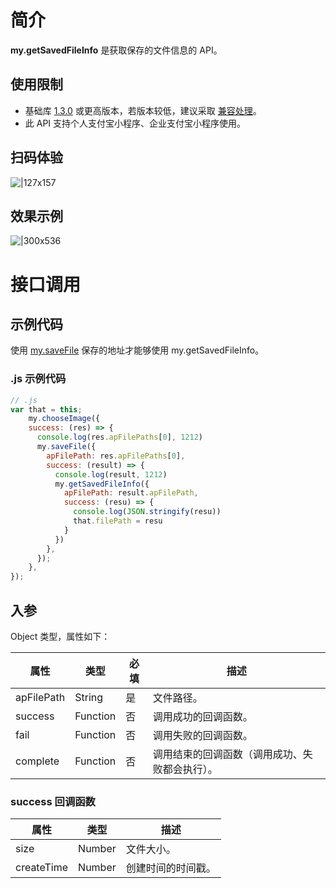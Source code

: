 
# 简介
**my.getSavedFileInfo** 是获取保存的文件信息的 API。

## 使用限制

- 基础库 [1.3.0](https://opendocs.alipay.com/mini/framework/lib) 或更高版本，若版本较低，建议采取 [兼容处理](https://opendocs.alipay.com/mini/framework/compatibility)。
- 此 API 支持个人支付宝小程序、企业支付宝小程序使用。

## 扫码体验
![|127x157](https://gw.alipayobjects.com/zos/skylark-tools/public/files/5b1c31f689c9407c3d43ba17a18f34f5.jpeg#align=left&display=inline&height=157&margin=%5Bobject%20Object%5D&originHeight=157&originWidth=127&status=done&style=stroke&width=127)

## 效果示例
![|300x536](https://gw.alipayobjects.com/zos/skylark-tools/public/files/3fd64a0c32311e0d9014e9a095473aae.gif#align=left&display=inline&height=536&margin=%5Bobject%20Object%5D&originHeight=536&originWidth=300&status=done&style=stroke&width=300)

# 接口调用

## 示例代码
使用 [my.saveFile](https://opendocs.alipay.com/mini/api/xbll1q) 保存的地址才能够使用 my.getSavedFileInfo。

### .js 示例代码
```javascript
// .js
var that = this;
    my.chooseImage({
    success: (res) => {
      console.log(res.apFilePaths[0], 1212)
      my.saveFile({
        apFilePath: res.apFilePaths[0],
        success: (result) => {
          console.log(result, 1212)
          my.getSavedFileInfo({
            apFilePath: result.apFilePath,
            success: (resu) => {
              console.log(JSON.stringify(resu))
              that.filePath = resu
            }
          })
        },
      });
    },
});
```

## 入参
Object 类型，属性如下：

| **属性** | **类型** | **必填** | **描述** |
| --- | --- | --- | --- |
| apFilePath | String | 是 | 文件路径。 |
| success | Function | 否 | 调用成功的回调函数。 |
| fail | Function | 否 | 调用失败的回调函数。 |
| complete | Function | 否 | 调用结束的回调函数（调用成功、失败都会执行）。 |


### success 回调函数
| **属性** | **类型** | **描述** |
| --- | --- | --- |
| size | Number | 文件大小。 |
| createTime | Number | 创建时间的时间戳。 |

